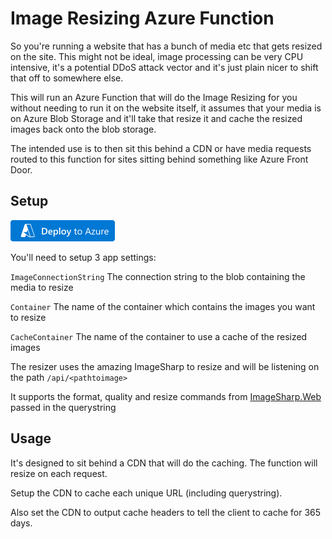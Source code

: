 

# Image Resizing Azure Function

So you're running a website that has a bunch of media etc that gets resized on the site. This might not be ideal, image processing can be very CPU intensive, it's a potential DDoS attack vector and it's just plain nicer to shift that off to somewhere else.

This will run an Azure Function that will do the Image Resizing for you without needing to run it on the website itself, it assumes that your media is on Azure Blob Storage and it'll take that resize it and cache the resized images back onto the blob storage.

The intended use is to then sit this behind a CDN or have media requests routed to this function for sites sitting behind something like Azure Front Door.

## Setup 

[![Deploy to Azure](/images/deploytoazure.png)](https://portal.azure.com/#create/Microsoft.Template/uri/https%3A%2F%2Fraw.githubusercontent.com%2Fstevetemple%2FImage-Resizer-Azure-Function%2Fmain%2Fazuredeploy.json)

You'll need to setup 3 app settings:

`ImageConnectionString`
The connection string to the blob containing the media to resize

`Container`
The name of the container which contains the images you want to resize

`CacheContainer`
The name of the container to use a cache of the resized images

The resizer uses the amazing ImageSharp to resize and will be listening on the path `/api/<pathtoimage>`

It supports the format, quality and resize commands from [ImageSharp.Web](https://docs.sixlabors.com/articles/imagesharp.web/processingcommands.html) passed in the querystring

## Usage

It's designed to sit behind a CDN that will do the caching. The function will resize on each request. 

Setup the CDN to cache each unique URL (including querystring). 

Also set the CDN to output cache headers to tell the client to cache for 365 days.
